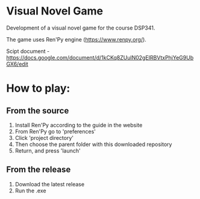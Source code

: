 # Visual Novel Game
Development of a visual novel game for the course DSP341.

The game uses Ren'Py engine (https://www.renpy.org/).

Scipt document - https://docs.google.com/document/d/1kCKq8ZUulN02gEIRBVtxPhjYeG9UbGX6/edit

# How to play:
## From the source
1. Install Ren'Py according to the guide in the website
2. From Ren'Py go to 'preferences'
3. Click 'project directory'
4. Then choose the parent folder with this downloaded repository
5. Return, and press 'launch'

## From the release
1. Download the latest release
2. Run the .exe
